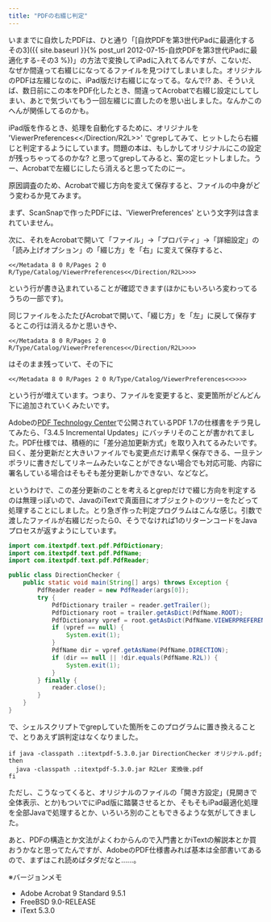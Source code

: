```yaml
---
title: "PDFの右綴じ判定"
---
```


いままでに自炊したPDFは、ひと通り「[自炊PDFを第3世代iPadに最適化する その3]({{ site.baseurl }}{% post_url 2012-07-15-自炊PDFを第3世代iPadに最適化する-その3 %})」の方法で変換してiPadに入れてるんですが、こないだ、なぜか間違って右綴じになってるファイルを見つけてしまいました。オリジナルのPDFは左綴じなのに、iPad版だけ右綴じになってる。なんで!? あ、そういえば、数日前にこの本をPDF化したとき、間違ってAcrobatで右綴じ設定にしてしまい、あとで気づいてもう一回左綴じに直したのを思い出しました。なんかこのへんが関係してるのかも。

iPad版を作るとき、処理を自動化するために、オリジナルを 'ViewerPreferences<</Direction/R2L>>' でgrepしてみて、ヒットしたら右綴じと判定するようにしています。問題の本は、もしかしてオリジナルにこの設定が残っちゃってるのかな? と思ってgrepしてみると、案の定ヒットしました。うー、Acrobatで左綴じにしたら消えると思ってたのにー。

原因調査のため、Acrobatで綴じ方向を変えて保存すると、ファイルの中身がどう変わるか見てみます。

まず、ScanSnapで作ったPDFには、'ViewerPreferences' という文字列は含まれていません。

次に、それをAcrobatで開いて「ファイル」→「プロパティ」→「詳細設定」の「読み上げオプション」の「綴じ方」を「右」に変えて保存すると、

```plaintext
<</Metadata 8 0 R/Pages 2 0 R/Type/Catalog/ViewerPreferences<</Direction/R2L>>>>
```

という行が書き込まれていることが確認できます(ほかにもいろいろ変わってるうちの一部です)。

同じファイルをふたたびAcrobatで開いて、「綴じ方」を「左」に戻して保存するとこの行は消えるかと思いきや、

```plaintext
<</Metadata 8 0 R/Pages 2 0 R/Type/Catalog/ViewerPreferences<</Direction/R2L>>>>
```

はそのまま残っていて、その下に

```plaintext
<</Metadata 8 0 R/Pages 2 0 R/Type/Catalog/ViewerPreferences<<>>>>
```

という行が増えています。つまり、ファイルを変更すると、変更箇所がどんどん下に追加されていくみたいです。

Adobeの[PDF Technology Center](http://www.adobe.com/devnet/pdf.html)で公開されているPDF 1.7の仕様書をチラ見してみたら、「3.4.5 Incremental Updates」にバッチリそのことが書かれてました。PDF仕様では、積極的に「差分追加更新方式」を取り入れてるみたいです。曰く、差分更新だと大きいファイルでも変更点だけ素早く保存できる、一旦テンポラリに書きだしてリネームみたいなことができない場合でも対応可能、内容に署名している場合はそもそも差分更新しかできない、などなど。

というわけで、この差分更新のことを考えるとgrepだけで綴じ方向を判定するのは無理っぽいので、JavaのiTextで真面目にオブジェクトのツリーをたどって処理することにしました。とり急ぎ作った判定プログラムはこんな感じ。引数で渡したファイルが右綴じだったら0、そうでなければ1のリターンコードをJavaプロセスが返すようにしています。

```java
import com.itextpdf.text.pdf.PdfDictionary;
import com.itextpdf.text.pdf.PdfName;
import com.itextpdf.text.pdf.PdfReader;

public class DirectionChecker {
    public static void main(String[] args) throws Exception {
        PdfReader reader = new PdfReader(args[0]);
        try {
            PdfDictionary trailer = reader.getTrailer();
            PdfDictionary root = trailer.getAsDict(PdfName.ROOT);
            PdfDictionary vpref = root.getAsDict(PdfName.VIEWERPREFERENCES);
            if (vpref == null) {
                System.exit(1);
            }
            PdfName dir = vpref.getAsName(PdfName.DIRECTION);
            if (dir == null || !dir.equals(PdfName.R2L)) {
                System.exit(1);
            }
        } finally {
            reader.close();
        }
    }
}
```

で、シェルスクリプトでgrepしていた箇所をこのプログラムに置き換えることで、とりあえず誤判定はなくなりました。

```shell
if java -classpath .:itextpdf-5.3.0.jar DirectionChecker オリジナル.pdf; then
  java -classpath .:itextpdf-5.3.0.jar R2Ler 変換後.pdf
fi
```

ただし、こうなってくると、オリジナルのファイルの「開き方設定」(見開きで全体表示、とか)もついでにiPad版に踏襲させるとか、そもそもiPad最適化処理を全部Javaで処理するとか、いろいろ別のこともできるような気がしてきました。

あと、PDFの構造とか文法がよくわからんので入門書とかiTextの解説本とか買おうかなと思ってたんですが、AdobeのPDF仕様書みれば基本は全部書いてあるので、まずはこれ読めばタダだなと……。

※バージョンメモ

- Adobe Acrobat 9 Standard 9.5.1
- FreeBSD 9.0-RELEASE
- iText 5.3.0
